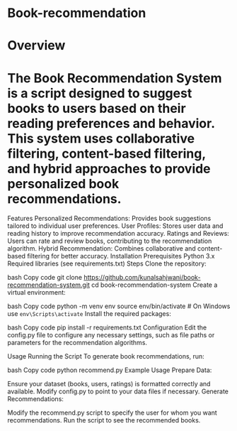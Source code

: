 # Book-recommendation
# Overview
# The Book Recommendation System is a script designed to suggest books to users based on their reading preferences and behavior. This system uses collaborative filtering, content-based filtering, and hybrid approaches to provide personalized book recommendations.

Features
Personalized Recommendations: Provides book suggestions tailored to individual user preferences.
User Profiles: Stores user data and reading history to improve recommendation accuracy.
Ratings and Reviews: Users can rate and review books, contributing to the recommendation algorithm.
Hybrid Recommendation: Combines collaborative and content-based filtering for better accuracy.
Installation
Prerequisites
Python 3.x
Required libraries (see requirements.txt)
Steps
Clone the repository:

bash
Copy code
git clone https://github.com/kunalsahjwani/book-recommendation-system.git
cd book-recommendation-system
Create a virtual environment:

bash
Copy code
python -m venv env
source env/bin/activate  # On Windows use `env\Scripts\activate`
Install the required packages:

bash
Copy code
pip install -r requirements.txt
Configuration
Edit the config.py file to configure any necessary settings, such as file paths or parameters for the recommendation algorithms.

Usage
Running the Script
To generate book recommendations, run:

bash
Copy code
python recommend.py
Example Usage
Prepare Data:

Ensure your dataset (books, users, ratings) is formatted correctly and available.
Modify config.py to point to your data files if necessary.
Generate Recommendations:

Modify the recommend.py script to specify the user for whom you want recommendations.
Run the script to see the recommended books.
